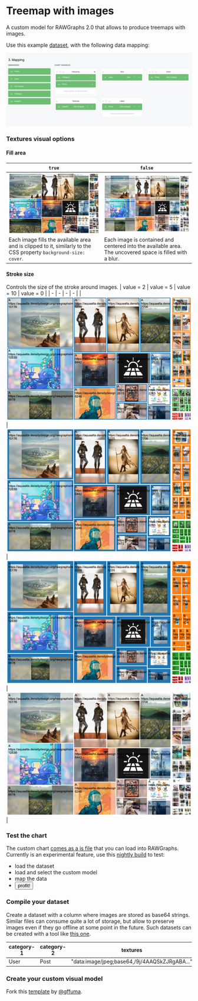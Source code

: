 # Treemap with images
A custom model for RAWGraphs 2.0 that allows to produce treemaps with images.

Use this example [dataset](example/datasets/photos-twitter-base64.csv), with the following data mapping:

![Texture fills each area](docs/mapping.png)

### Textures visual options
#### Fill area
| `true` | `false` |
| --- | --- |
| ![Texture fills each area](docs/stroke-0-fill.png) | ![Texture is entirely visible, plus blur](docs/stroke-0.png) |
| Each image fills the available area and is clipped to it, similarly to the CSS property `background-size: cover`. | Each image is contained and centered into the available area. The uncovered space is filled with a blur. |

#### Stroke size
Controls the size of the stroke around images.
| value = 2 | value = 5 | value = 10 | value = 0 |
| - | - | - | - |
| ![stroke 2](docs/stroke-2.png) | ![stroke](docs/stroke-5.png) | ![stroke](docs/stroke-10.png) | ![stroke](docs/stroke-0.png) |


### Test the chart

The custom chart [comes as a js file](docs/images-treemap.v0.1.umd.js) that you can load into RAWGraphs. Currently is an experimental feature, use this [nightly build](https://rawcustom.sandbox.inmagik.com/) to test:

- load the dataset
- load and select the custom model
- map the data
- <button>profit!</button>

### Compile your dataset

Create a dataset with a column where images are stored as base64 strings. Similar files can consume quite a lot of storage, but  allow to preserve images even if they go offline at some point in the future. Such datasets can be created with a tool like [this one](https://observablehq.com/@iosonosempreio/images-table-to-base64).

| category-1  | category-2 | textures |
| ------------- | ------------- | ------------- |
| User  | Post  | "data:image/jpeg;base64,/9j/4AAQSkZJRgABA..." |

### Create your custom visual model

Fork this [template](https://github.com/gffuma/custom-rawcharts-template-test) by [@gffuma](https://github.com/gffumar).


